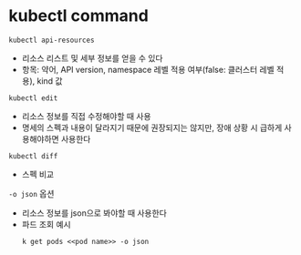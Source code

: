 # kubectl command
`kubectl api-resources`
- 리소스 리스트 및 세부 정보를 얻을 수 있다
- 항목: 약어, API version, namespace 레벨 적용 여부(false: 클러스터 레벨 적용), kind 값

`kubectl edit`
- 리소스 정보를 직접 수정해야할 때 사용
- 명세의 스펙과 내용이 달라지기 때문에 권장되지는 않지만, 장애 상황 시 급하게 사용해야하면 사용한다

`kubectl diff`
- 스펙 비교

`-o json` 옵션
- 리소스 정보를 json으로 봐야할 때 사용한다
- 파드 조회 예시
   ```
   k get pods <<pod name>> -o json
   ```